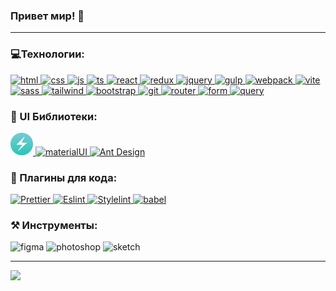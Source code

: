 ### Привет мир! 👋

---

### 💻Технологии:

<div>
  <a href="!#">
    <img width="36" src="https://icon.icepanel.io/Technology/svg/HTML5.svg" alt="html">
  <a/>
  <a href="!#">
    <img width="36" src="https://icon.icepanel.io/Technology/svg/CSS3.svg" alt="css">
  <a/>
  <a href="!#">
    <img width="36" src="https://icon.icepanel.io/Technology/svg/JavaScript.svg" alt="js">
  <a/>
  <a href="!#">
    <img width="36" src="https://icon.icepanel.io/Technology/svg/TypeScript.svg" alt="ts">
  <a/>
  <a href="!#">
    <img width="36" src="https://icon.icepanel.io/Technology/svg/React.svg" alt="react">
  <a/>
  <a href="!#">
    <img width="36" src="https://icon.icepanel.io/Technology/svg/Redux.svg" alt="redux">
  <a/>
  <a href="!#">
    <img width="36" src="https://icon.icepanel.io/Technology/svg/jQuery.svg" alt="jquery">
  <a/>
  <a href="!#">
    <img width="36" src="https://icon.icepanel.io/Technology/svg/Gulp.js.svg" alt="gulp">
  <a/>
  <a href="!#">
    <img width="36" src="https://icon.icepanel.io/Technology/svg/Webpack.svg" alt="webpack">
  <a/>
  <a href="!#">
    <img width="36" src="https://icon.icepanel.io/Technology/svg/Vite.js.svg" alt="vite">
  <a/>
  <a href="!#">
    <img width="36" src="https://icon.icepanel.io/Technology/svg/Sass.svg" alt="sass">
  <a/>
  <a href="!#">
    <img width="36" src="https://icon.icepanel.io/Technology/svg/Tailwind-CSS.svg" alt="tailwind">
  <a/>
  <a href="!#">
    <img width="36" src="https://icon.icepanel.io/Technology/svg/Bootstrap.svg" alt="bootstrap">
  <a/>
  <a href="!#">
    <img width="36" src="https://icon.icepanel.io/Technology/svg/Git.svg" alt="git">
  <a/>
  <a href="!#">
    <img width="36" src="https://iconape.com/wp-content/png_logo_vector/react-router.png" alt="router">
  <a/>
  <a href="!#">
    <img width="36" src="https://react-hook-form.com/images/logo/react-hook-form-logo-only.png" alt="form">
  <a/>
    <a href="!#">
    <img width="36" src="https://seeklogo.com/images/R/react-query-logo-1340EA4CE9-seeklogo.com.png" alt="query">
  <a/>

</div>

### 🎨 UI Библиотеки:

<div>
    <a href="!#">
      <img width="36" src="https://github.com/chakra-ui/chakra-ui/blob/main/media/logomark-colored.svg" alt="ChakraUI">
    <a/>
    <a href="!#">
      <img width="36" src="https://icon.icepanel.io/Technology/svg/Material-UI.svg" alt="materialUI">
    <a/>
      <a href="!#">
      <img width="36" src="https://gw.alipayobjects.com/zos/rmsportal/KDpgvguMpGfqaHPjicRK.svg" alt="Ant Design">
    <a/>
</div>

### 📃 Плагины для кода:

<div>
    <a href="!#">
      <img width="36" src="https://prettier.io/icon.png" alt="Prettier">
    <a/>
    <a href="!#">
      <img width="36" src="https://cdn.iconscout.com/icon/free/png-256/free-eslint-3521412-2944856.png" alt="Eslint">
    <a/>
      <a href="!#">
      <img width="36" src="https://cdn.icon-icons.com/icons2/2107/PNG/512/file_type_stylelint_icon_130141.png" alt="Stylelint">
    <a/>
    <a href="!#">
    <img width="36" src="https://icon.icepanel.io/Technology/svg/Babel.svg" alt="babel">
  <a/>
</div>

### ⚒️ Инструменты:
<div>
  <img width="36" src="https://icon.icepanel.io/Technology/svg/Figma.svg" alt="figma">
  <img width="36" src="https://icon.icepanel.io/Technology/svg/Adobe-Photoshop.svg" alt="photoshop">
  <img width="36" src="https://icon.icepanel.io/Technology/svg/Sketch.svg" alt="sketch">
</div>

_____________________
<a href="https://www.github.com/Meow-Double" target="_blank" rel="noreferrer"><img src="https://img.shields.io/github/followers/Meow-Double?logo=github&style=for-the-badge&color=0891b2&labelColor=27272a" /></a>
